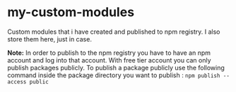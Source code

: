 # my-custom-modules
Custom modules that i have created and published to npm registry. I also store them here, just in case.

**Note:** In order to publish to the npm registry you have to have an npm account and log into that account. With free tier account you can only publish packages publicly. To publish a package publicly use the following command inside the package directory you want to publish : `npm publish --access public`
